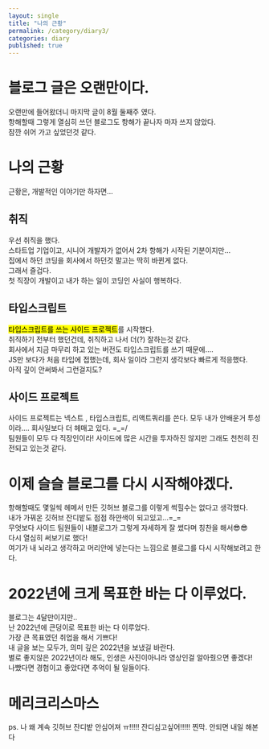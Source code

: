 ```yaml
---
layout: single
title: "나의 근황"
permalink: /category/diary3/
categories: diary
published: true
---
```


# 블로그 글은 오랜만이다.

오랜만에 들어왔더니 마지막 글이 8월 둘째주 였다.  
항해할때 그렇게 열심히 쓰던 블로그도 항해가 끝나자 마자 쓰지 않았다.  
잠깐 쉬어 가고 싶었던것 같다.

# 나의 근황

근황은, 개발적인 이야기만 하자면...

## 취직

우선 취직을 했다.  
스타트업 기업이고, 시니어 개발자가 없어서 2차 항해가 시작된 기분이지만...  
집에서 하던 코딩을 회사에서 하던것 말고는 딱히 바뀐게 없다.  
그래서 즐겁다.  
첫 직장이 개발이고 내가 하는 일이 코딩인 사실이 행복하다.

## 타입스크립트

<mark>타입스크립트를 쓰는 사이드 프로젝트</mark>를 시작했다.  
취직하기 전부터 했던건데, 취직하고 나서 더(?) 잘하는것 같다.  
회사에서 지금 마무리 하고 있는 버전도 타입스크립트를 쓰기 때문에....  
JS만 보다가 처음 타입에 접했는데, 회사 일이라 그런지 생각보다 빠르게 적응했다.  
아직 깊이 안써봐서 그런걸지도?

## 사이드 프로젝트

사이드 프로젝트는 넥스트 , 타입스크립트, 리액트쿼리를 쓴다. 모두 내가 안배운거 투성이라.... 회사일보다 더 헤매고 있다. =\_=/  
팀원들이 모두 다 직장인이라! 사이드에 많은 시간을 투자하진 않지만 그래도 천천히 진전되고 있는것 같다.

# 이제 슬슬 블로그를 다시 시작해야겠다.

항해할때도 몇일씩 헤메서 만든 깃허브 블로그를 이렇게 썩힐수는 없다고 생각했다.  
내가 가꿔온 깃허브 잔디밭도 점점 하얀색이 되고있고...=\_=  
무엇보다 사이드 팀원들이 내블로그가 그렇게 자세하게 잘 썼다며 칭찬을 해서😎😎  
다시 열심히 써보기로 했다!  
여기가 내 뇌라고 생각하고 머리안에 넣는다는 느낌으로 블로그를 다시 시작해보려고 한다.

# 2022년에 크게 목표한 바는 다 이루었다.

블로그는 4달만이지만..  
난 2022년에 큰덩이로 목표한 바는 다 이루었다.  
가장 큰 목표였던 취업을 해서 기쁘다!  
내 글을 보는 모두가, 의미 깊은 2022년을 보냈길 바란다.  
별로 좋지않은 2022년이라 해도, 인생은 사진이아니라 영상인걸 알아줬으면 좋겠다!  
나빴다면 경험이고 좋았다면 추억이 될 일들이다.

# 메리크리스마스

ps. 나 왜 계속 깃허브 잔디밭 안심어져 ㅠ!!!!! 잔디심고싶어!!!!!
찐막. 안되면 내일 해본다
